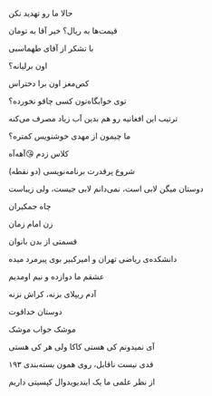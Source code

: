 حالا ما رو تهدید نکن

قیمت‌ها به ریال؟ خیر آقا به تومان

با تشکر از آقای طهماسبی

اون برلیانه؟

کص‌مغز اون برا دختراس

توی خوابگاه‌تون کسی چاقو نخورده؟

ترتیب این افغانیه رو هم بدین آب زیاد مصرف می‌کنه

ما چیمون از مهدی خوشنویس کمتره؟

کلاس زدم 😘آهه‌آه

شروع پرقدرت برنامه‌نویسی (دو نقطه)

دوستان میگن لابی است، نمی‌دانم لابی جیست، ولی زیباست

چاه جمکیران

زن امام زمان

قسمتی از بدن بانوان

دانشکده‌ی ریاضی تهران و امیرکبیر بوی پیرمرد میده

عشقم ما دوازده و نیم اومدیم

آدم ریپلای بزنه، کراش نزنه

دوستان خداقوت

موشک جواب موشک

آی نمیدونم کی هستی کاکا ولی هر کی هستی

قدی نیست ناقابل، روی همون بسته‌بندی ۱۹۳

از نظر علمی ما یک ایندیویدوال کپسیتی داریم
